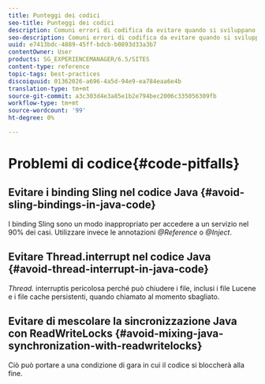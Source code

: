 ```yaml
---
title: Punteggi dei codici
seo-title: Punteggi dei codici
description: Comuni errori di codifica da evitare quando si sviluppano per AEM
seo-description: Comuni errori di codifica da evitare quando si sviluppano per AEM
uuid: e7413bdc-4889-45ff-bdcb-b0893d33a3b7
contentOwner: User
products: SG_EXPERIENCEMANAGER/6.5/SITES
content-type: reference
topic-tags: best-practices
discoiquuid: 01362026-a696-4a5d-94e9-ea784eaa6e4b
translation-type: tm+mt
source-git-commit: a3c303d4e3a85e1b2e794bec2006c335056309fb
workflow-type: tm+mt
source-wordcount: '99'
ht-degree: 0%

---
```



# Problemi di codice{#code-pitfalls}

## Evitare i binding Sling nel codice Java {#avoid-sling-bindings-in-java-code}

I binding Sling sono un modo inappropriato per accedere a un servizio nel 90% dei casi. Utilizzare invece le annotazioni *@Reference* o *@Inject*.

## Evitare Thread.interrupt nel codice Java {#avoid-thread-interrupt-in-java-code}

*Thread.* interruptis pericolosa perché può chiudere i file, inclusi i file Lucene e i file cache persistenti, quando chiamato al momento sbagliato.

## Evitare di mescolare la sincronizzazione Java con ReadWriteLocks {#avoid-mixing-java-synchronization-with-readwritelocks}

Ciò può portare a una condizione di gara in cui il codice si bloccherà alla fine.
